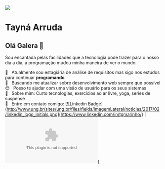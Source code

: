 
<img width="auto" src="https://lh3.googleusercontent.com/lGxofW32-ykS9mZ0FNUSvmQcjSdLKutxu9FeqlJ0b3PoUKzzTV8_dCcnI_Kab4XAgw71GFrxfukijXrh5hZEI456uS2T-iq4YaEnZ9IMfm0D5DBeBsOkgAexY7ZvVGjF8GW0nB-TuTrY9Fygk2h-RpAy8-sv-pODhUy-AdxQ1AwxS4DHmVq4wHAGh4PzPp1eNgEz6ggUpfgFk-ywWlwW1Z-lMTIQC5pF5AkZ5rbEh8K0zjPwBQz7DEnv-P3MD91G26ZowrNfuvVtNWNDi2G3TcVqdklysX1j_Rnzh15mGMuXndWPy9SEx4lFPvCXfQINFft-zz6Jz7KzgX17suMgJZ7OPUCzrETA3FsDOFc3iUPsDZwS7MDjXlgYODPDKJBRfQ1mkoprJ5UyoGkVBSKTP6r_dYcuo-wqdJu42-tkLfKrVS9GvZxsFyLybgCv4RhhTwc_YDqD4iQcSQ1gBXSxVs1o5wTF1VpYaAnIswhNQJWBqbFgLc-iPei_nHcCswfUosy1rZ4jcPJCbNtsDW8l5jBOa00jIvwj4R5gS3sqvJ6LM6Fp1P6stdJees_ZfHGhlybqhAJbsUwZfy7dhmNMyHWyBHIrXsmVzX0CxDc-mA-k2pT2Z49HNO72JZUtjQbsdXmCXBmfCDE3w08dfrQW206LMNtMvMvG3yzhqSXPAYTNUtfMXZNTxTjW3orH=w426-h639-no?authuser=0">

# Tayná Arruda

## Olá Galera 👋
Sou encantada pelas facilidades que a tecnologia pode trazer para o nosso dia a dia, a programação mudou minha maneira de ver o mundo.

 :rocket:  &nbsp; Atualmente sou estagiária de análise de requisitos mas sigo nos estudos para continuar **programando**
 <br/> :purple_heart: &nbsp; Buscando me atualizar sobre desenvolvimento web sempre que possível
 <br/> :blush: &nbsp; Posso te ajudar com uma visão de usuário para os seus sistemas
 <br/> 💬  &nbsp; Sobre mim: Curto tecnologias, exercícios ao ar livre, yoga, series de suspense
 <br/> :email: &nbsp; Entre em contato comigo: [![Linkedin Badge](http://www.ung.br/sites/ung.br/files/fields/imagemLateral/noticias/2017/02/linkedin_logo_initials.png](https://www.linkedin.com/in/tgmarinho/) 
| 
[![Gmail Badge](https://image.flaticon.com/icons/svg/281/281769.svgstyle=flat-square&logo=Gmail&logoColor=white&link=mailto:arrudatayna@gmail.com))](mailto:arrudatayna@gmail.com)



